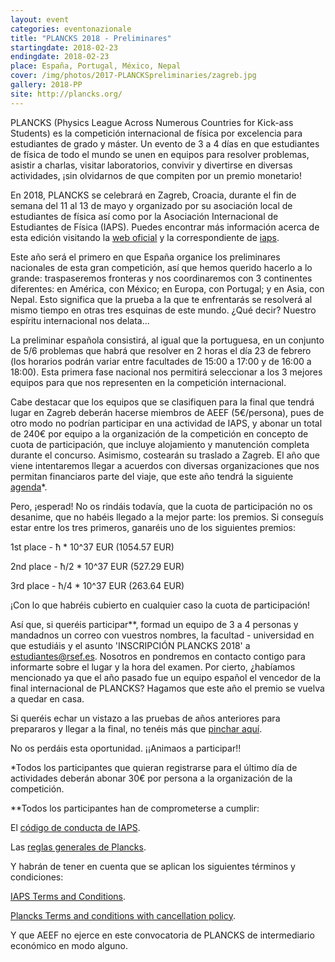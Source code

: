 ```yaml
---
layout: event
categories: eventonazionale
title: "PLANCKS 2018 - Preliminares"
startingdate: 2018-02-23
endingdate: 2018-02-23
place: España, Portugal, México, Nepal
cover: /img/photos/2017-PLANCKSpreliminaries/zagreb.jpg
gallery: 2018-PP
site: http://plancks.org/
---
```



PLANCKS (Physics League Across Numerous Countries for Kick-ass Students) es la competición internacional de física por excelencia para estudiantes de grado y máster. Un evento de 3 a 4 días en que estudiantes de física de todo el mundo se unen en equipos para resolver problemas, asistir a charlas, visitar laboratorios, convivir y divertirse en diversas actividades, ¡sin olvidarnos de que compiten por un premio monetario!

En 2018, PLANCKS se celebrará en Zagreb, Croacia, durante el fin de semana del 11 al 13 de mayo y organizado por su asociación local de estudiantes de física así como por la Asociación Internacional de Estudiantes de Física (IAPS). Puedes encontrar más información acerca de esta edición visitando la [web oficial](http://plancks.org/) y la correspondiente de [iaps](http://www.iaps.info/plancks/plancks-2018-in-zagreb).

Este año será el primero en que España organice los preliminares nacionales de esta gran competición, así que hemos querido hacerlo a lo grande: traspaseremos fronteras y nos coordinaremos con 3 continentes diferentes: en América, con México; en Europa, con Portugal; y en Asia, con Nepal. Esto significa que la prueba a la que te enfrentarás se resolverá al mismo tiempo en otras tres esquinas de este mundo. ¿Qué decir? Nuestro espíritu internacional nos delata...

La preliminar española consistirá, al igual que la portuguesa, en un conjunto de 5/6 problemas que habrá que resolver en 2 horas el día 23 de febrero (los horarios podrán variar entre facultades de 15:00 a 17:00 y de 16:00 a 18:00). Esta primera fase nacional nos permitirá seleccionar a los 3 mejores equipos para que nos representen en la competición internacional.

Cabe destacar que los equipos que se clasifiquen para la final que tendrá lugar en Zagreb deberán hacerse miembros de AEEF (5€/persona), pues de otro modo no podrían participar en una actividad de IAPS, y abonar un total de 240€ por equipo a la organización de la competición en concepto de cuota de participación, que incluye alojamiento y manutención completa durante el concurso. Asimismo, costearán su traslado a Zagreb. El año que viene intentaremos llegar a acuerdos con diversas organizaciones que nos permitan financiaros parte del viaje, que este año tendrá la siguiente [agenda](https://drive.google.com/file/d/1GwopBUeCOWjthDFtelpAnGXQxDeNcOXg/view)*.

Pero, ¡esperad! No os rindáis todavía, que la cuota de participación no os desanime, que no habéis llegado a la mejor parte: los premios. Si conseguís estar entre los tres primeros, ganaréis uno de los siguientes premios:

1st place  - ħ * 10^37 EUR (1054.57 EUR)

2nd place  - ħ/2 * 10^37 EUR (527.29 EUR)

3rd place  - ħ/4 * 10^37 EUR (263.64 EUR)

¡Con lo que habréis cubierto en cualquier caso la cuota de participación!

Así que, si queréis participar**, formad un equipo de 3 a 4 personas y mandadnos un correo con vuestros nombres, la facultad - universidad en que estudiáis y el asunto 'INSCRIPCIÓN PLANCKS 2018' a estudiantes@rsef.es. Nosotros en pondremos en contacto contigo para informarte sobre el lugar y la hora del examen. Por cierto, ¿habíamos mencionado ya que el año pasado fue un equipo español el vencedor de la final internacional de PLANCKS? Hagamos que este año el premio se vuelva a quedar en casa.

Si queréis echar un vistazo a las pruebas de años anteriores para prepararos y llegar a la final, no tenéis más que [pinchar aquí](http://international.plancks.at/what-is-plancks/example-problem-sets/).

No os perdáis esta oportunidad. ¡¡Animaos a participar!!


*Todos los participantes que quieran registrarse para el último día de actividades deberán abonar 30€ por persona a la organización de la competición.

**Todos los participantes han de comprometerse a cumplir:

   El [código de conducta de IAPS](http://www.iaps.info/wp-content/uploads/2016/09/Code-of-Conduct_2016-1.pdf).

   Las [reglas generales de Plancks](https://drive.google.com/file/d/1OoOcA7REGYrei2nXdXFBfk3riNd5al6I/view).

  Y habrán de tener en cuenta que se aplican los siguientes términos y condiciones:

   [IAPS Terms and Conditions](http://www.iaps.info/wp-content/uploads/2017/09/iaps-Terms-and-Conditions.pdf).

   [Plancks Terms and conditions with cancellation policy](https://drive.google.com/file/d/19FYT4Z3SBbPhIXUG0iMgwHuLSGtFocul/view).

  Y que AEEF no ejerce en este convocatoria de PLANCKS de intermediario económico en modo alguno.

